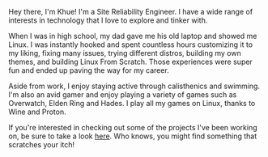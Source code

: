 Hey there, I'm Khue! I'm a Site Reliability Engineer.
I have a wide range of interests in technology that I love to explore and tinker with.

When I was in high school, my dad gave me his old laptop and showed me Linux.
I was instantly hooked and spent countless hours customizing it to my liking,
fixing many issues, trying different distros, building my own themes,
and building Linux From Scratch.
Those experiences were super fun and ended up paving the way for my career.

Aside from work, I enjoy staying active through calisthenics and swimming.
I'm also an avid gamer and enjoy playing a variety of games such as Overwatch,
Elden Ring and Hades. I play all my games on Linux, thanks to Wine and Proton.

If you're interested in checking out some of the projects I've been working on,
be sure to take a look [here](https://github.com/khuedoan). Who knows,
you might find something that scratches your itch!
